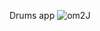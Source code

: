 Drums app
![om2J](https://github.com/petrhromadka/30DaysJS/assets/109349500/27e0789f-146f-4b53-9d9e-c2e1ebb0163a)

